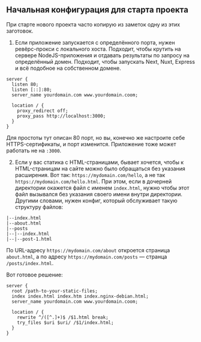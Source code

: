 ## Начальная конфигурация для старта проекта

При старте нового проекта часто копирую из заметок одну из этих заготовок.

1. Если приложение запускается с определённого порта, нужен ревёрс-прокси с локального хоста. Подходит, чтобы крутить на сервере NodeJS-приложения и отдавать результаты по запросу на определённый домен. Подходит, чтобы запускать Next, Nuxt, Express и всё подобное на собственном домене.

```
server {
  listen 80;
  listen [::]:80;
  server_name yourdomain.com www.yourdomain.coom;

  location / {
    proxy_redirect off;
    proxy_pass http://localhost:3000;
  }
}
```

Для простоты тут описан 80 порт, но вы, конечно же настроите себе HTTPS-сертификаты, и порт изменится. Приложение тоже может работать не на `:3000`.

2. Если у вас статика с HTML-страницами, бывает хочется, чтобы к HTML-страницам на сайте можно было обращаться без указания расширения. Вот так: `https://mydomain.com/hello`, а не так `https://mydomain.com/hello.html`. При этом, если в дочерней директории окажется файл с именем `index.html`, нужно чтобы этот файл вызывался без указания своего имени внутри директории. Другими словами, нужен конфиг, который обслуживает такую структуру файлов:

```
|--index.html
|--about.html
|--posts
|--|--index.html
|--|--post-1.html
```

По URL-адресу `https://mydomain.com/about` откроется страница `about.html`, а по адресу `https://mydomain.com/posts` — странца `/posts/index.html`.

Вот готовое решение:

```
server {
  root /path-to-your-static-files;
  index index.html index.htm index.nginx-debian.html;
  server_name yourdomain.com www.yourdomain.coom;

  location / {
    rewrite ^/([^.]+)$ /$1.html break;
    try_files $uri $uri/ /$1/index.html;
  }
}
```
